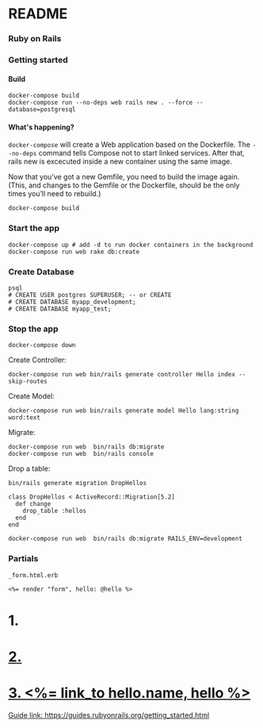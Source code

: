 # README

### Ruby on Rails

### Getting started

#### Build

```
docker-compose build
docker-compose run --no-deps web rails new . --force --database=postgresql
```

#### What's happening?

`docker-compose` will create a Web application based on the Dockerfile. The `--no-deps` command tells Compose not to start linked services. After that, rails new is excecuted inside a new container using the same image.

Now that you’ve got a new Gemfile, you need to build the image again. (This, and changes to the Gemfile or the Dockerfile, should be the only times you’ll need to rebuild.)

```
docker-compose build
```

### Start the app

```
docker-compose up # add -d to run docker containers in the background
docker-compose run web rake db:create
```

### Create Database

```
psql
# CREATE USER postgres SUPERUSER; -- or CREATE
# CREATE DATABASE myapp_development;
# CREATE DATABASE myapp_test;
```

### Stop the app

```
docker-compose down
```



Create Controller:

```
docker-compose run web bin/rails generate controller Hello index --skip-routes
```

Create Model:

```
docker-compose run web bin/rails generate model Hello lang:string word:text
```

Migrate:

```
docker-compose run web  bin/rails db:migrate
docker-compose run web  bin/rails console
```

Drop a table:

```
bin/rails generate migration DropHellos
```

```
class DropHellos < ActiveRecord::Migration[5.2]
  def change
    drop_table :hellos
  end
end
```

```
docker-compose run web  bin/rails db:migrate RAILS_ENV=development
```

### Partials

`_form.html.erb`

```
<%= render "form", hello: @hello %>
```


# 1. <a href="/hellos/<%= hello.id %>"> 
# 2. <a href="<%= hello_path(hello) %>">
# 3. <%= link_to hello.name, hello %>


Guide link: https://guides.rubyonrails.org/getting_started.html